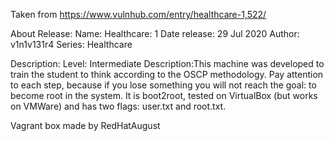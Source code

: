 Taken from https://www.vulnhub.com/entry/healthcare-1,522/ 

About Release:
    Name: Healthcare: 1
    Date release: 29 Jul 2020
    Author: v1n1v131r4
    Series: Healthcare

Description:
    Level: Intermediate
    Description:This machine was developed to train the student to think according to the OSCP methodology. Pay attention to each step, because if you lose something you will not reach the goal: to become root in the system.
    It is boot2root, tested on VirtualBox (but works on VMWare) and has two flags: user.txt and root.txt.

Vagrant box made by RedHatAugust
